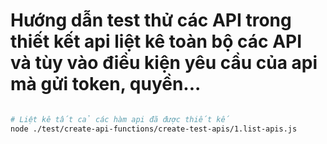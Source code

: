 # Hướng dẫn test thử các API trong thiết kết api liệt kê toàn bộ các API và tùy vào điều kiện yêu cầu của api mà gửi token, quyền...

```sh

# Liệt kê tất cả các hàm api đã được thiết kế
node ./test/create-api-functions/create-test-apis/1.list-apis.js

```